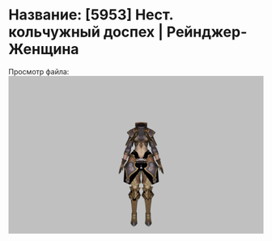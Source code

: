 # Название: [5953] Нест. кольчужный доспех | Рейнджер-Женщина

Просмотр файла:
![p030002.png](p030002.png)